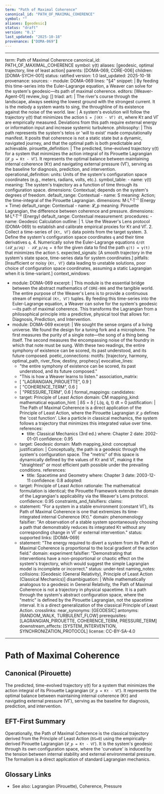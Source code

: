 ```yaml
---
term: "Path of Maximal Coherence"
canonical_id: "PATH_OF_MAXIMAL_COHERENCE"
symbol: ""
aliases: [geodesic]
status: "draft"
version: "0.1"
last_updated: "2025-10-18"
provenance: ["DOMA-069"]
---
```


---
term: Path of Maximal Coherence
canonical_id: PATH_OF_MAXIMAL_COHERENCE
symbol: γ(t)
aliases: [geodesic, optimal trajectory, line of least action]
parents: [DOMA-069, CORE-006]
children: [DOMA-SYCH-001]
status: ratified
version: 1.0
last_updated: 2025-10-18
provenance:
  sources:
    - module: DOMA-069
      lines: "§4"
      snippet: |
        By feeding this time-series into the Euler-Lagrange equation, a Weaver can solve for the system's geodesic—its path of maximal coherence.
  editors: [Weaver-Agent-01]
  review_log: []
triad:
  art: |
    The river's course through the landscape, always seeking the lowest ground with the strongest current. It is the melody a system wants to sing, the throughline of its existence against the noise of the world.
  law: |
    A system's evolution will follow the trajectory γ(t) that minimizes the action `S = ∫(Kτ - VΓ) dt`, where Kτ and VΓ are empirically measured. Deviations from this path require external energy or information input and increase systemic turbulence.
  philosophy: |
    This path represents the system's telos or 'will to exist' made computationally manifest. It posits that coherence is not a static state but a dynamic, navigated journey, and that the optimal path is both predictable and achievable.
pirouette_definition: |
  The predicted, time-evolved trajectory γ(t) for a system that minimizes the action integral of its Pirouette Lagrangian (`𝓛_p = Kτ - VΓ`). It represents the optimal balance between maintaining internal coherence (Kτ) and navigating external pressure (VΓ), serving as the baseline for diagnosis, prediction, and intervention.
operational_definition:
  units: Units of the system's configuration space coordinates (e.g., meters, radians, volts, etc.).
  symbol_table:
    - name: γ(t)
      meaning: The system's trajectory as a function of time through its configuration space.
      dimensions: Contextual; depends on the system's degrees of freedom.
      default_range: Contextual
    - name: S
      meaning: Action; the time-integral of the Pirouette Lagrangian.
      dimensions: M·L²·T⁻¹ (Energy × Time)
      default_range: Contextual
    - name: 𝓛_p
      meaning: Pirouette Lagrangian, the difference between coherence and pressure.
      dimensions: M·L²·T⁻² (Energy)
      default_range: Contextual
  measurement:
    procedures:
      - name: Geodesic Calculation
        outline: |
          1. Use the Weaver's Lens protocol (DOMA-069) to establish and calibrate empirical proxies for Kτ and VΓ.
          2. Collect a time-series of `{Kτ, VΓ}` data points from the target system.
          3. Define the system's configuration space coordinates `q` and their time derivatives `q̇`.
          4. Numerically solve the Euler-Lagrange equations `d/dt (∂𝓛_p/∂q̇) - ∂𝓛_p/∂q = 0` for the given data to find the path `q(t) = γ(t)` that minimizes the action `S`.
        expected_signals: [A smooth trajectory in the system's state space, time-series data for system coordinates.]
        pitfalls: [Insufficient or noisy `{Kτ, VΓ}` data leading to unstable solutions, poor choice of configuration space coordinates, assuming a static Lagrangian when it is time-variant.]
context_windows:
  - module: DOMA-069
    excerpt: |
      This module is the essential bridge between the abstract mathematics of `CORE-006` and the tangible world. The entire purpose of the Weaver's Lens is to provide a continuous stream of empirical `(Kτ, VΓ)` tuples. By feeding this time-series into the Euler-Lagrange equation, a Weaver can solve for the system's geodesic—its path of maximal coherence. This transforms the Lagrangian from a philosophical principle into a predictive, physical tool that allows for: Diagnosis, Prediction, and Intervention.
  - module: DOMA-069
    excerpt: |
      We sought the sense organs of a living universe. We found the design for a tuning fork and a microphone. The first measures the purity of a single note—the song of a thing being itself. The second measures the encompassing noise of the foundry in which that note must be sung. With these two readings, the entire symphony of existence can be scored, its past understood, and its future composed.
poetic_connections:
  motifs: [trajectory, harmony, optimal_path, river_flow, destiny, prophecy]
  evocative_lines:
    - "the entire symphony of existence can be scored, its past understood, and its future composed."
    - "This is how a Weaver learns to listen."
  association_matrix:
    - [ "LAGRANGIAN_PIROUETTE", 0.9 ]
    - [ "COHERENCE_TERM", 0.6 ]
    - [ "PRESSURE_TERM", 0.6 ]
formal_mappings:
  candidates:
    - target: Principle of Least Action
      domain: CM
      mapping_kind: mathematical
      equation_hint: |
        δS = δ ∫ L(q, q̇, t) dt = 0
      justification: |
        The Path of Maximal Coherence is a direct application of the Principle of Least Action, where the Pirouette Lagrangian `𝓛_p` defines the 'cost function'. Like a particle in classical mechanics, the system follows a trajectory that minimizes this integrated value over time.
      references:
        - title: Classical Mechanics (3rd ed.)
          where: Chapter 2
          date: 2002-01-01
      confidence: 0.95
    - target: Geodesic
      domain: Math
      mapping_kind: conceptual
      justification: |
        Conceptually, the path is a geodesic through the system's configuration space. The "metric" of this space is dynamically defined by the values of Kτ and VΓ, making it the "straightest" or most efficient path possible under the prevailing conditions.
      references:
        - title: Spacetime and Geometry
          where: Chapter 3
          date: 2003-12-11
      confidence: 0.8
  adopted:
    - target: Principle of Least Action
      rationale: The mathematical formulation is identical; the Pirouette Framework extends the domain of the Lagrangian's applicability via the Weaver's Lens protocol.
      confidence: 0.95
constraints_and_falsifiers:
  claims:
    - statement: "For a system in a stable environment (constant VΓ), its Path of Maximal Coherence is one that extremizes its time-integrated internal Coherence (Kτ)."
      domain: phenomenology
      falsifier: "An observation of a stable system spontaneously choosing a path that demonstrably reduces its integrated Kτ without any corresponding change in VΓ or external intervention."
      status: supported
      links: [DOMA-069]
    - statement: "The energy required to divert a system from its Path of Maximal Coherence is proportional to the local gradient of the action field."
      domain: experiment
      falsifier: "Demonstrating that interventions have a non-proportional or chaotic effect on the system's trajectory, which would suggest the simple Lagrangian model is incomplete or incorrect."
      status: under-test
naming_notes:
  collisions: [Geodesic (General Relativity), Principle of Least Action (Classical Mechanics)]
  disambiguation: |
    While mathematically analogous to a geodesic in General Relativity, the Path of Maximal Coherence is not a trajectory in physical spacetime. It is a path through the system's abstract configuration space, where the "metric" is defined by the Pirouette Lagrangian, not the spacetime interval. It is a direct generalization of the classical Principle of Least Action.
crosslinks:
  near_synonyms: [GEODESIC]
  antonyms: [RANDOM_WALK, TURBULENT_FLOW]
  prerequisites: [LAGRANGIAN_PIROUETTE, COHERENCE_TERM, PRESSURE_TERM]
  downstream_effects: [SYSTEM_INTERVENTION, SYNCHRONIZATION_PROTOCOL]
license: CC-BY-SA-4.0
---

# Path of Maximal Coherence

## Canonical (Pirouette)
The predicted, time-evolved trajectory γ(t) for a system that minimizes the action integral of its Pirouette Lagrangian (`𝓛_p = Kτ - VΓ`). It represents the optimal balance between maintaining internal coherence (Kτ) and navigating external pressure (VΓ), serving as the baseline for diagnosis, prediction, and intervention.

## EFT-First Summary
Operationally, the Path of Maximal Coherence is the classical trajectory derived from the Principle of Least Action (`δS=0`) using the empirically-derived Pirouette Lagrangian (`𝓛_p = Kτ - VΓ`). It is the system's geodesic through its own configuration space, where the 'curvature' is induced by the tension between internal stability and external environmental pressure. The formalism is a direct application of standard Lagrangian mechanics.

## Glossary Links
- See also: Lagrangian (Pirouette), Coherence, Pressure